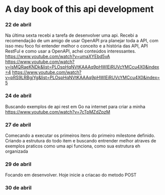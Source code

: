 # A day book of this api development


### 22 de abril

Na última sexta recebi a tarefa de desenvolver uma api. Recebi a recomendação de um amigo de usar OpenAPI pra planejar toda a API, com isso meu foco foi entender melhor o conceito e a história das API, API RestFul e como usar a OpenAPI, achei conteúdos interessantes.
https://www.youtube.com/watch?v=umaXYEbd5vA
https://www.youtube.com/watch?v=lsMQRaeKNDk&list=PLOspHqNVtKAAAq9pHWlEiRUVcYMCcu4X0&index=4
https://www.youtube.com/watch?v=pRS9LRBgjYg&list=PLOspHqNVtKAAAq9pHWlEiRUVcYMCcu4X0&index=5

### 24 de abril

Buscando exemplos de api rest em Go na internet para criar a minha
https://www.youtube.com/watch?v=7cTpMZdZpzM

### 27 de abril
Comecando a executar os primeiros itens do primeiro milestone definido. Criando a estrutura do todo item e buscando entrender melhor atraves de exemplos praticos como uma api funciona, como sua estrutura eh organizada

### 29 de abril
Focando em desenvolver. Hoje inicie a criacao do metodo POST

### 30 de abril
